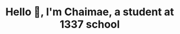 <h1 align="center">Hello 👋, I'm Chaimae, a student at 1337 school</h1>

<!---<div align="center">
  <a href="https://github.com/oakoudad/badge42">
    <img src="https://badge.mediaplus.ma/starryblue/ckhater" alt="ckhater's 42 stats" />
  </a>
</div>--->


<!---
<h1 align="center">LeetCode stats</h1>
<div align="center">
    <img src="https://leetcard.jacoblin.cool/chaimaekhater?theme=catppuccinMocha&font=Cambo&ext=activity" />
</div>--->




<!---
ckhater/ckhater is a ✨ special ✨ repository because its `README.md` (this file) appears on your GitHub profile.
You can click the Preview link to take a look at your changes.
--->
